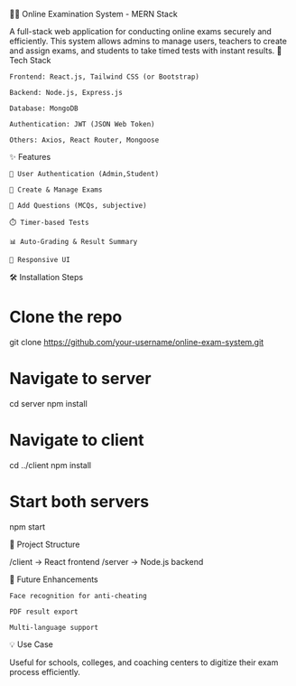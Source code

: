 🧑‍💻 Online Examination System - MERN Stack

A full-stack web application for conducting online exams securely and efficiently. This system allows admins to manage users, teachers to create and assign exams, and students to take timed tests with instant results.
🚀 Tech Stack

    Frontend: React.js, Tailwind CSS (or Bootstrap)

    Backend: Node.js, Express.js

    Database: MongoDB

    Authentication: JWT (JSON Web Token)

    Others: Axios, React Router, Mongoose

✨ Features

    👤 User Authentication (Admin,Student)

    📝 Create & Manage Exams

    📌 Add Questions (MCQs, subjective)

    ⏱️ Timer-based Tests

    📊 Auto-Grading & Result Summary

    📱 Responsive UI

🛠️ Installation Steps

# Clone the repo
git clone https://github.com/your-username/online-exam-system.git

# Navigate to server
cd server
npm install

# Navigate to client
cd ../client
npm install

# Start both servers
npm start

📁 Project Structure

/client      → React frontend
/server      → Node.js backend

📌 Future Enhancements

    Face recognition for anti-cheating

    PDF result export

    Multi-language support

💡 Use Case

Useful for schools, colleges, and coaching centers to digitize their exam process efficiently.
